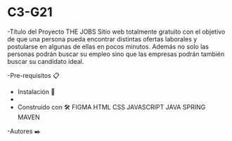 # C3-G21
-Título del Proyecto THE JOBS
Sitio web totalmente gratuito con el objetivo  de que una persona pueda encontrar distintas ofertas laborales y postularse en algunas de ellas en pocos minutos. 
Además no solo las personas podrán buscar su empleo sino que las empresas podrán también buscar su candidato ideal.

-Pre-requisitos 📋

- Instalación 🔧
- 
- Construido con 🛠️
   FIGMA
   HTML
   CSS
   JAVASCRIPT
   JAVA
   SPRING
   MAVEN
   
-Autores ✒️
